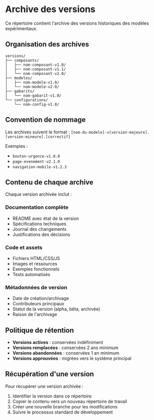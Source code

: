 # Archive des versions

Ce répertoire contient l'archive des versions historiques des modèles expérimentaux.

## Organisation des archives

```
versions/
├── composants/
│   ├── nom-composant-v1.0/
│   ├── nom-composant-v1.1/
│   └── nom-composant-v2.0/
├── modeles/
│   ├── nom-modele-v1.0/
│   └── nom-modele-v2.0/
├── gabarits/
│   └── nom-gabarit-v1.0/
└── configurations/
    └── nom-config-v1.0/
```

## Convention de nommage

Les archives suivent le format :
`[nom-du-modele]-v[version-majeure].[version-mineure].[correctif]`

Exemples :
- `bouton-urgence-v1.0.0`
- `page-evenement-v2.1.0`
- `navigation-mobile-v1.2.3`

## Contenu de chaque archive

Chaque version archivée inclut :

### Documentation complète
- README avec état de la version
- Spécifications techniques
- Journal des changements
- Justifications des décisions

### Code et assets
- Fichiers HTML/CSS/JS
- Images et ressources
- Exemples fonctionnels
- Tests automatisés

### Métadonnées de version
- Date de création/archivage
- Contributeurs principaux
- Statut de la version (alpha, bêta, archivée)
- Raison de l'archivage

## Politique de rétention

- **Versions actives** : conservées indéfiniment
- **Versions remplacées** : conservées 2 ans minimum
- **Versions abandonnées** : conservées 1 an minimum
- **Versions approuvées** : migrées vers le système principal

## Récupération d'une version

Pour récupérer une version archivée :

1. Identifier la version dans ce répertoire
2. Copier le contenu vers un nouveau répertoire de travail
3. Créer une nouvelle branche pour les modifications
4. Suivre le processus standard de développement